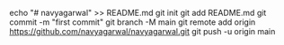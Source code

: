 echo "# navyagarwal" >> README.md
git init
git add README.md
git commit -m "first commit"
git branch -M main
git remote add origin https://github.com/navyagarwal/navyagarwal.git
git push -u origin main
